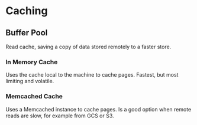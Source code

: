 # Caching

## Buffer Pool

Read cache, saving a copy of data stored remotely to a faster store.

### In Memory Cache

Uses the cache local to the machine to cache pages. Fastest, but most limiting and volatile.

### Memcached Cache

Uses a Memcached instance to cache pages. Is a good option when remote reads are slow, for example from GCS or S3.
